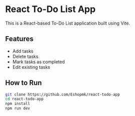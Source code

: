 # React To-Do List App

This is a React-based To-Do List application built using Vite.

## Features
- Add tasks
- Delete tasks
- Mark tasks as completed
- Edit existing tasks

## How to Run

```bash
git clone https://github.com/Eshopmk/react-todo-app
cd react-todo-app
npm install
npm run dev
